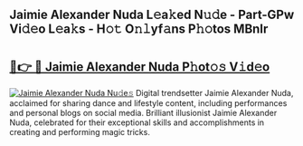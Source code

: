 ## Jaimie Alexander Nuda L𝚎a𝚔ed N𝚞𝚍e - Part-GPw Vi𝚍𝚎o L𝚎a𝚔s - H𝚘𝚝 O𝚗𝚕yf𝚊ns P𝚑𝚘tos MBnIr

# <h2><a href="http://kff4r6i.oniu.top/?m=Jaimie+Alexander+Nuda">🔗👉 🔴 Jaimie Alexander Nuda P𝚑ot𝚘𝚜 V𝚒d𝚎o</a></h2>

[![Jaimie Alexander Nuda Nu𝚍e𝚜](https://i.imgur.com/0qMVB7G.gif)](http://kff4r6i.oniu.top/?m=Jaimie+Alexander+Nuda)
Digital trendsetter Jaimie Alexander Nuda, acclaimed for sharing dance and lifestyle content, including performances and personal blogs on social media. Brilliant illusionist Jaimie Alexander Nuda, celebrated for their exceptional skills and accomplishments in creating and performing magic tricks.  
